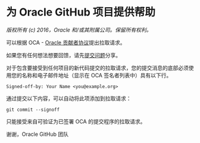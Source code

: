 # 为 Oracle GitHub 项目提供帮助

_版权所有 (c) 2016，Oracle 和/或其附属公司。保留所有权利。_

可以根据 OCA - [Oracle 贡献者协议](https://www.oracle.com/technetwork/community/oca-486395.html)提出拉取请求。

如果您有任何想法想要回馈，请先[提交问题](https://help.github.com/articles/creating-an-issue/)分享。

对于包含要接受到任何项目的新代码提交的拉取请求，您的提交消息的底部必须使用您的名称和电子邮件地址（显示在 OCA 签名者列表中）具有以下行。

    Signed-off-by: Your Name <you@example.org>
    

通过提交以下内容，可以自动将此项添加到拉取请求：

    git commit --signoff
    

只能接受来自可验证为已签署 OCA 的提交程序的拉取请求。

谢谢，Oracle GitHub 团队